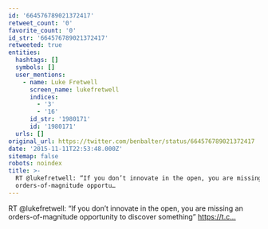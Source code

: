 ```yaml
---
id: '664576789021372417'
retweet_count: '0'
favorite_count: '0'
id_str: '664576789021372417'
retweeted: true
entities:
  hashtags: []
  symbols: []
  user_mentions:
    - name: Luke Fretwell
      screen_name: lukefretwell
      indices:
        - '3'
        - '16'
      id_str: '1980171'
      id: '1980171'
  urls: []
original_url: https://twitter.com/benbalter/status/664576789021372417
date: '2015-11-11T22:53:48.000Z'
sitemap: false
robots: noindex
title: >-
  RT @lukefretwell: “If you don’t innovate in the open, you are missing an
  orders-of-magnitude opportu…
---
```


RT @lukefretwell: “If you don’t innovate in the open, you are missing an orders-of-magnitude opportunity to discover something” https://t.c…